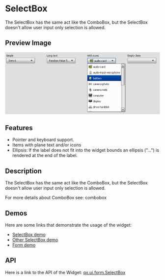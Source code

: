 SelectBox
=========

The SelectBox has the same act like the ComboBox, but the SelectBox doesn't allow user input only selection is allowed.

Preview Image
-------------

![SelectBox](selectbox.png%0A%20%20%20%20%20%20%20%20%20%20%20%20:width:%20500%20px%0A%20%20%20%20%20%20%20%20%20%20%20%20:target:%20../../selectbox.png)

Features
--------

-   Pointer and keyboard support.
-   Items with plane text and/or icons
-   Ellipsis: If the label does not fit into the widget bounds an ellipsis ("...") is rendered at the end of the label.

Description
-----------

The SelectBox has the same act like the ComboBox, but the SelectBox doesn't allow user input only selection is allowed.

For more details about ComboBox see: combobox

Demos
-----

Here are some links that demonstrate the usage of the widget:

-   [SelectBox demo](http://www.qooxdoo.org/devel/demobrowser/#widget~SelectBox.html)
-   [Other SelectBox demo](http://www.qooxdoo.org/devel/demobrowser/#ui~SelectBox_EdgeCases.html)
-   [Form demo](http://www.qooxdoo.org/devel/demobrowser/#showcase~Form.html)

API
---

Here is a link to the API of the Widget:
[qx.ui.form.SelectBox](http://www.qooxdoo.org/devel/api/#qx.ui.form.SelectBox)
